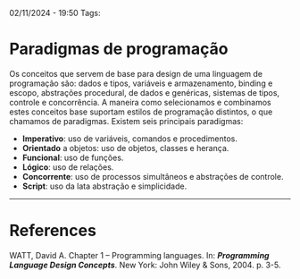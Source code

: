 02/11/2024 - 19:50
Tags:

# Paradigmas de programação

Os conceitos que servem de base para design de uma linguagem de programação são: dados e tipos, variáveis e armazenamento, binding e escopo, abstrações procedural, de dados e genéricas, sistemas de tipos, controle e concorrência. A maneira como selecionamos e combinamos estes conceitos base suportam estilos de programação distintos, o que chamamos de paradigmas. Existem seis principais paradigmas:

- **Imperativo**: uso de variáveis, comandos e procedimentos.
- **Orientado** a objetos: uso de objetos, classes e herança.
- **Funcional**: uso de funções.
- **Lógico**: uso de relações.
- **Concorrente**: uso de processos simultâneos e abstrações de controle.
- **Script**: uso da lata abstração e simplicidade.



---

# References

WATT, David A. Chapter 1 – Programming languages. In: **_Programming Language Design Concepts_**. New York: John Wiley & Sons, 2004. p. 3-5.